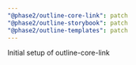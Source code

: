 ```yaml
---
"@phase2/outline-core-link": patch
"@phase2/outline-storybook": patch
"@phase2/outline-templates": patch
---
```


Initial setup of outline-core-link

